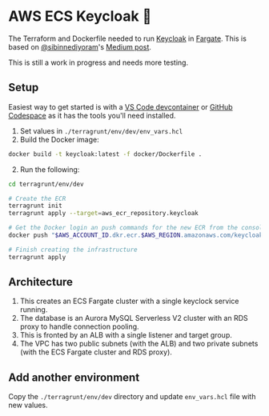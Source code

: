 # AWS ECS Keycloak :key:
The Terraform and Dockerfile needed to run [Keycloak](https://www.keycloak.org/) in [Fargate](https://docs.aws.amazon.com/AmazonECS/latest/developerguide/AWS_Fargate.html).  This is based on [@sibinnediyoram](https://github.com/sibinnediyoram)'s [Medium post](https://medium.com/cloudnloud/run-keycloak-in-amazon-ecs-3487f3352563).

This is still a work in progress and needs more testing.

## Setup
Easiest way to get started is with a [VS Code devcontainer](https://code.visualstudio.com/docs/devcontainers/tutorial) or [GitHub Codespace](https://github.com/features/codespaces) as it has the tools you'll need installed.

1. Set values in `./terragrunt/env/dev/env_vars.hcl`
2. Build the Docker image:
```bash
docker build -t keycloak:latest -f docker/Dockerfile .
```
2. Run the following:
```bash
cd terragrunt/env/dev

# Create the ECR
terragrunt init
terragrunt apply --target=aws_ecr_repository.keycloak

# Get the Docker login an push commands for the new ECR from the console and push your Keycloak image
docker push "$AWS_ACCOUNT_ID.dkr.ecr.$AWS_REGION.amazonaws.com/keycloak:latest"

# Finish creating the infrastructure
terragrunt apply
```

## Architecture
1. This creates an ECS Fargate cluster with a single keyclock service running.
1. The database is an Aurora MySQL Serverless V2 cluster with an RDS proxy to handle connection pooling.
1. This is fronted by an ALB with a single listener and target group.
1. The VPC has two public subnets (with the ALB) and two private subnets (with the ECS Fargate cluster and RDS proxy).

## Add another environment
Copy the `./terragrunt/env/dev` directory and update `env_vars.hcl` file with new values.
